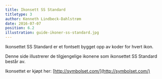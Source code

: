 ```yaml
---
title: Ikonsett SS Standard
titletype: 3
author: Kenneth Lindbeck-Dahlstrøm
date: 2016-07-07
position: 6.2
illustration: guide-ikoner-ss-standard.jpg
---
```


Ikonsettet SS Standard er et fontsett bygget opp av koder for hvert ikon.

Denne side illustrerer de tilgjengelige ikonene som ikonsettet SS Standard består av.

Ikonsettet er kjøpt her: [http://symbolset.com/](http://symbolset.com/)
